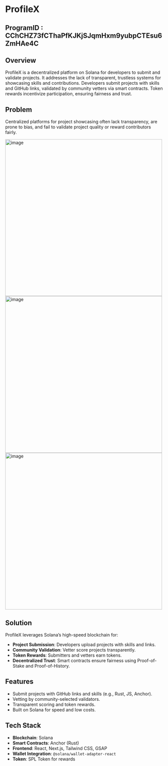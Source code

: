# ProfileX

## ProgramID : CChCHZ73fCThaPfKJKjSJqmHxm9yubpCTEsu6ZmHAe4C


## Overview

ProfileX is a decentralized platform on Solana for developers to submit and validate projects. It addresses the lack of transparent, trustless systems for showcasing skills and contributions. Developers submit projects with skills and GitHub links, validated by community vetters via smart contracts. Token rewards incentivize participation, ensuring fairness and trust.

## Problem

Centralized platforms for project showcasing often lack transparency, are prone to bias, and fail to validate project quality or reward contributors fairly.


<img width="500" alt="image" src="https://github.com/user-attachments/assets/e6567b2b-d060-46d4-b9e5-b8958ed8c8f6" />

<img width="500" alt="image" src="https://github.com/user-attachments/assets/bf077695-1417-4405-a09e-59de579dde26" />

<img width="500" alt="image" src="https://github.com/user-attachments/assets/4aa9dca8-0d4c-4e52-ac8b-bc768d75a708" />

## Solution

ProfileX leverages Solana’s high-speed blockchain for:

- **Project Submission**: Developers upload projects with skills and links.
- **Community Validation**: Vetter score projects transparently.
- **Token Rewards**: Submitters and vetters earn tokens.
- **Decentralized Trust**: Smart contracts ensure fairness using Proof-of-Stake and Proof-of-History.



## Features

- Submit projects with GitHub links and skills (e.g., Rust, JS, Anchor).
- Vetting by community-selected validators.
- Transparent scoring and token rewards.
- Built on Solana for speed and low costs.

## Tech Stack

- **Blockchain**: Solana
- **Smart Contracts**: Anchor (Rust)
- **Frontend**: React, Next.js, Tailwind CSS, GSAP
- **Wallet Integration**: `@solana/wallet-adapter-react`
- **Token**: SPL Token for rewards
